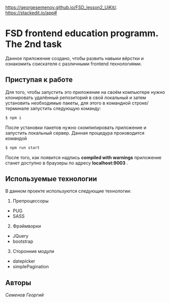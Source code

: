 
https://georgesemenov.github.io/FSD_lesson2_UiKit/.
https://stackedit.io/app#

# FSD  frontend education programm. The 2nd task
Данное приложение создано, чтобы развить навыки вёрстки и ознакомить соискателя с различными frontend технологиями. 

## Приступая к работе
Для того, чтобы запустить это приложение на своём компьютере нужно клонировать удалённый репозиторий в свой локальный и затем установить необходимые пакеты, для этого в командной строке/терминале запустить следующую команду:
```sh
$ npm i
```
После установки пакетов нужно скомпилировать приложение и запустить локальный сервер. Данная процедура производится командой 
```sh
$ npm run start
```
После того, как появится надпись **compiled with warnings** приложение станет доступно в браузеры по адресу **localhost:9003** .
## Используемые технологии
В данном проекте используются следующие технологии:
1. Препроцессоры
- PUG
- SASS
2. Фрэймворки  
- JQuery
- bootstrap
3. Сторонние модули
- datepicker 
- simplePagination
## Авторы
*Семенов Георгий*